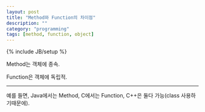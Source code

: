 ```yaml
---
layout: post
title: "Method와 Function의 차이점"
description: ""
category: "programming"
tags: [method, function, object]
---
```

{% include JB/setup %}

Method는 객체에 종속.

Function은 객체에 독립적.

--- 

예를 들면, Java에서는 Method, C에서는 Function, C++은 둘다 가능(class 사용하기때문에).